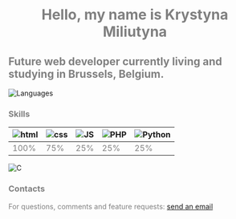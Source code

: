 <center>

# <span style="color:gray">Hello, my name is Krystyna Miliutyna</span>

</center>

## <span style="color:gray">Future web developer currently living and studying in Brussels, Belgium.</span>

![Languages](https://selftaught.blog/wp-content/uploads/2019/02/wordpress-3288417_1280-e1550774413446.png)

### <span style="color:gray"> Skills </span>

|![html](https://upload.wikimedia.org/wikipedia/commons/thumb/6/61/HTML5_logo_and_wordmark.svg/42px-HTML5_logo_and_wordmark.svg.png)| ![css](https://upload.wikimedia.org/wikipedia/commons/thumb/d/d5/CSS3_logo_and_wordmark.svg/30px-CSS3_logo_and_wordmark.svg.png)|![JS](https://upload.wikimedia.org/wikipedia/commons/thumb/d/d4/Javascript-shield.svg/30px-Javascript-shield.svg.png) |![PHP](https://upload.wikimedia.org/wikipedia/commons/thumb/2/27/PHP-logo.svg/50px-PHP-logo.svg.png)   | ![Python](https://upload.wikimedia.org/wikipedia/commons/thumb/c/c3/Python-logo-notext.svg/30px-Python-logo-notext.svg.png) |
|---|---|---|---|---|
| <span style="color:gray"> 100%  | <span style="color:gray">  75% | <span style="color:gray">  25% | <span style="color:gray"> 25%  | <span style="color:gray">  25% |

![C](https://dmitrisanimation.com/wp-content/uploads/2020/02/website-development.gif)

### <span style="color:gray"> Contacts </span>

<span style="color:gray">For questions, comments and feature requests: [send an email][1]

[1]: mailto:kristina-manager@hotmail.com
